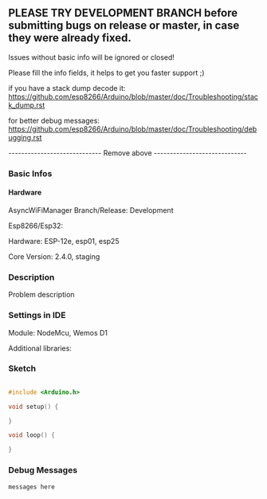 ## PLEASE TRY DEVELOPMENT BRANCH before submitting bugs on release or master, in case they were already fixed. ##

Issues without basic info will be ignored or closed!

Please fill the info fields, it helps to get you faster support ;)

if you have a stack dump decode it:
https://github.com/esp8266/Arduino/blob/master/doc/Troubleshooting/stack_dump.rst

for better debug messages:
https://github.com/esp8266/Arduino/blob/master/doc/Troubleshooting/debugging.rst

----------------------------- Remove above -----------------------------

### Basic Infos

#### Hardware
AsyncWiFiManager Branch/Release:  Development

Esp8266/Esp32: 

Hardware:			ESP-12e, esp01, esp25

Core Version:      	2.4.0, staging

### Description

Problem description

### Settings in IDE

Module:  			NodeMcu, Wemos D1

Additional libraries: 

### Sketch

```cpp

#include <Arduino.h>

void setup() {

}

void loop() {

}
```

### Debug Messages

```
messages here
```

